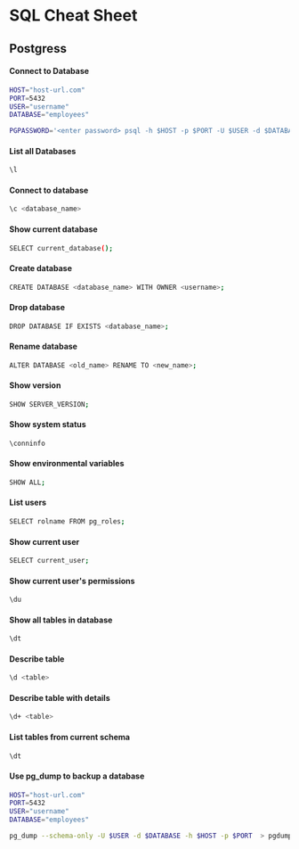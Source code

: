 # SQL Cheat Sheet  
## Postgress
#### Connect to Database
```bash
HOST="host-url.com"
PORT=5432
USER="username"
DATABASE="employees"

PGPASSWORD='<enter password> psql -h $HOST -p $PORT -U $USER -d $DATABASE
```
#### List all Databases
```bash
\l
```
#### Connect to database
```bash
\c <database_name>
```


#### Show current database
```bash
SELECT current_database();
```


#### Create database
```bash
CREATE DATABASE <database_name> WITH OWNER <username>;
```


#### Drop database
```bash
DROP DATABASE IF EXISTS <database_name>;
```


#### Rename database
```bash
ALTER DATABASE <old_name> RENAME TO <new_name>;
```

#### Show version
```bash
SHOW SERVER_VERSION;
```

#### Show system status
```bash
\conninfo
```

#### Show environmental variables
```bash
SHOW ALL;
```

#### List users
```bash
SELECT rolname FROM pg_roles;
```

#### Show current user
```bash
SELECT current_user;
```

#### Show current user's permissions
```bash
\du
```

#### Show all tables in database
```bash
\dt
```
#### Describe table
```bash
\d <table>	
```
#### Describe table with details
```bash
\d+ <table>	
```
#### List tables from current schema
```bash
\dt	
```

#### Use pg_dump to backup a database
```bash
HOST="host-url.com"
PORT=5432
USER="username"
DATABASE="employees"

pg_dump --schema-only -U $USER -d $DATABASE -h $HOST -p $PORT  > pgdump_file.sql
```






